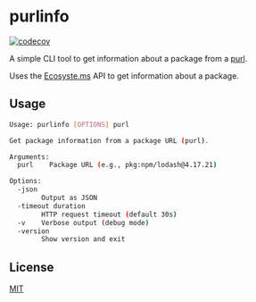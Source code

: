 # purlinfo

[![codecov](https://codecov.io/gh/boringbin/purlinfo/graph/badge.svg?token=I8O0SZC11X)](https://codecov.io/gh/boringbin/purlinfo)

A simple CLI tool to get information about a package from a [purl](https://github.com/package-url/purl-spec).

Uses the [Ecosyste.ms](https://ecosyste.ms/) API to get information about a package.

## Usage

```bash
Usage: purlinfo [OPTIONS] purl

Get package information from a package URL (purl).

Arguments:
  purl    Package URL (e.g., pkg:npm/lodash@4.17.21)

Options:
  -json
        Output as JSON
  -timeout duration
        HTTP request timeout (default 30s)
  -v    Verbose output (debug mode)
  -version
        Show version and exit
```

## License

[MIT](LICENSE)
